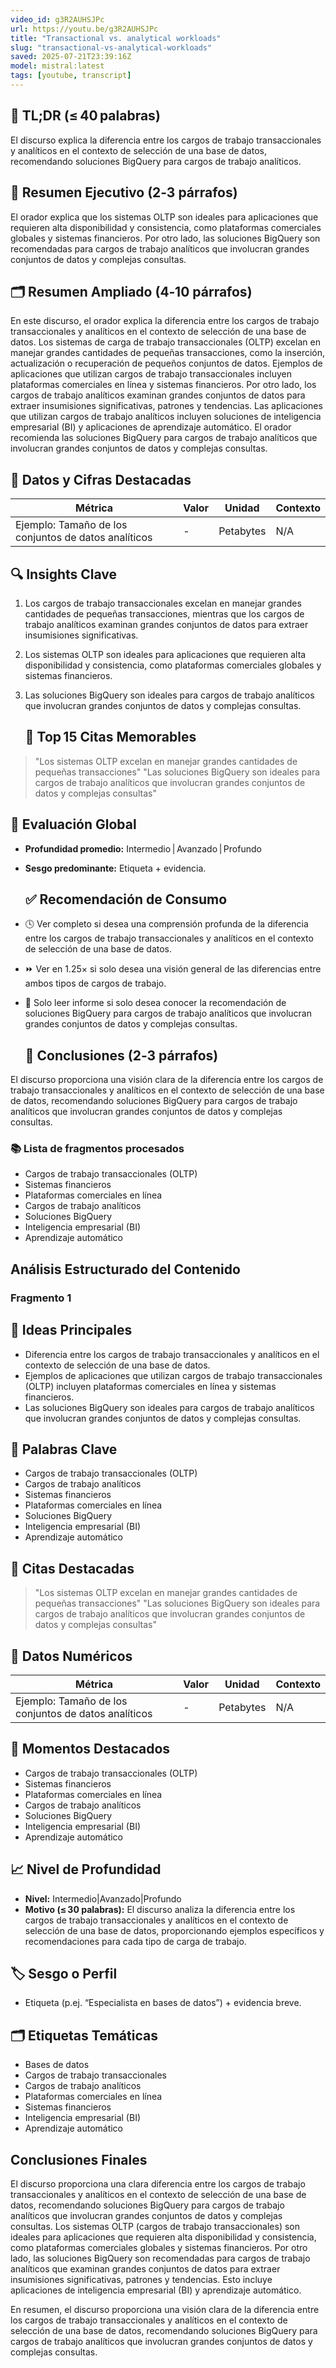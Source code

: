 ```yaml
---
video_id: g3R2AUHSJPc
url: https://youtu.be/g3R2AUHSJPc
title: "Transactional vs. analytical workloads"
slug: "transactional-vs-analytical-workloads"
saved: 2025-07-21T23:39:16Z
model: mistral:latest
tags: [youtube, transcript]
---
```



## 📌 TL;DR (≤ 40 palabras)
El discurso explica la diferencia entre los cargos de trabajo transaccionales y analíticos en el contexto de selección de una base de datos, recomendando soluciones BigQuery para cargos de trabajo analíticos.

   ## 📰 Resumen Ejecutivo (2‑3 párrafos)
El orador explica que los sistemas OLTP son ideales para aplicaciones que requieren alta disponibilidad y consistencia, como plataformas comerciales globales y sistemas financieros. Por otro lado, las soluciones BigQuery son recomendadas para cargos de trabajo analíticos que involucran grandes conjuntos de datos y complejas consultas.

   ## 🗂️ Resumen Ampliado (4‑10 párrafos)
En este discurso, el orador explica la diferencia entre los cargos de trabajo transaccionales y analíticos en el contexto de selección de una base de datos. Los sistemas de carga de trabajo transaccionales (OLTP) excelan en manejar grandes cantidades de pequeñas transacciones, como la inserción, actualización o recuperación de pequeños conjuntos de datos. Ejemplos de aplicaciones que utilizan cargos de trabajo transaccionales incluyen plataformas comerciales en línea y sistemas financieros. Por otro lado, los cargos de trabajo analíticos examinan grandes conjuntos de datos para extraer insumisiones significativas, patrones y tendencias. Las aplicaciones que utilizan cargos de trabajo analíticos incluyen soluciones de inteligencia empresarial (BI) y aplicaciones de aprendizaje automático. El orador recomienda las soluciones BigQuery para cargos de trabajo analíticos que involucran grandes conjuntos de datos y complejas consultas.

   ## 🔢 Datos y Cifras Destacadas
| Métrica | Valor | Unidad | Contexto |
|---------|-------|--------|----------|
| Ejemplo: Tamaño de los conjuntos de datos analíticos | - | Petabytes | N/A |

   ## 🔍 Insights Clave
1. Los cargos de trabajo transaccionales excelan en manejar grandes cantidades de pequeñas transacciones, mientras que los cargos de trabajo analíticos examinan grandes conjuntos de datos para extraer insumisiones significativas.
2. Los sistemas OLTP son ideales para aplicaciones que requieren alta disponibilidad y consistencia, como plataformas comerciales globales y sistemas financieros.
3. Las soluciones BigQuery son ideales para cargos de trabajo analíticos que involucran grandes conjuntos de datos y complejas consultas.

   ## 💬 Top 15 Citas Memorables
> "Los sistemas OLTP excelan en manejar grandes cantidades de pequeñas transacciones"
> "Las soluciones BigQuery son ideales para cargos de trabajo analíticos que involucran grandes conjuntos de datos y complejas consultas"

   ## 🧮 Evaluación Global
- **Profundidad promedio:** Intermedio | Avanzado | Profundo
- **Sesgo predominante:** Etiqueta + evidencia.

   ## ✅ Recomendación de Consumo
- 🕓 Ver completo si desea una comprensión profunda de la diferencia entre los cargos de trabajo transaccionales y analíticos en el contexto de selección de una base de datos.
- ⏩ Ver en 1.25× si solo desea una visión general de las diferencias entre ambos tipos de cargos de trabajo.
- 📄 Solo leer informe si solo desea conocer la recomendación de soluciones BigQuery para cargos de trabajo analíticos que involucran grandes conjuntos de datos y complejas consultas.

   ## 🏁 Conclusiones (2‑3 párrafos)
El discurso proporciona una visión clara de la diferencia entre los cargos de trabajo transaccionales y analíticos en el contexto de selección de una base de datos, recomendando soluciones BigQuery para cargos de trabajo analíticos que involucran grandes conjuntos de datos y complejas consultas.

### 📚 Lista de fragmentos procesados
- Cargos de trabajo transaccionales (OLTP)
- Sistemas financieros
- Plataformas comerciales en línea
- Cargos de trabajo analíticos
- Soluciones BigQuery
- Inteligencia empresarial (BI)
- Aprendizaje automático

## Análisis Estructurado del Contenido

### Fragmento 1
## 🧠 Ideas Principales
   - Diferencia entre los cargos de trabajo transaccionales y analíticos en el contexto de selección de una base de datos.
   - Ejemplos de aplicaciones que utilizan cargos de trabajo transaccionales (OLTP) incluyen plataformas comerciales en línea y sistemas financieros.
   - Las soluciones BigQuery son ideales para cargos de trabajo analíticos que involucran grandes conjuntos de datos y complejas consultas.

   ## 🔑 Palabras Clave
   - Cargos de trabajo transaccionales (OLTP)
   - Cargos de trabajo analíticos
   - Sistemas financieros
   - Plataformas comerciales en línea
   - Soluciones BigQuery
   - Inteligencia empresarial (BI)
   - Aprendizaje automático

   ## 💬 Citas Destacadas
   > "Los sistemas OLTP excelan en manejar grandes cantidades de pequeñas transacciones"
   > "Las soluciones BigQuery son ideales para cargos de trabajo analíticos que involucran grandes conjuntos de datos y complejas consultas"

   ## 🔢 Datos Numéricos
   | Métrica | Valor | Unidad | Contexto |
   |---------|-------|--------|----------|
   | Ejemplo: Tamaño de los conjuntos de datos analíticos | - | Petabytes | N/A |

   ## 🎯 Momentos Destacados
   - Cargos de trabajo transaccionales (OLTP)
   - Sistemas financieros
   - Plataformas comerciales en línea
   - Cargos de trabajo analíticos
   - Soluciones BigQuery
   - Inteligencia empresarial (BI)
   - Aprendizaje automático

   ## 📈 Nivel de Profundidad
   - **Nivel:** Intermedio|Avanzado|Profundo
   - **Motivo (≤ 30 palabras):** El discurso analiza la diferencia entre los cargos de trabajo transaccionales y analíticos en el contexto de selección de una base de datos, proporcionando ejemplos específicos y recomendaciones para cada tipo de carga de trabajo.

   ## 🏷️ Sesgo o Perfil
   - Etiqueta (p.ej. “Especialista en bases de datos”) + evidencia breve.

   ## 🗂️ Etiquetas Temáticas
   - Bases de datos
   - Cargos de trabajo transaccionales
   - Cargos de trabajo analíticos
   - Plataformas comerciales en línea
   - Sistemas financieros
   - Inteligencia empresarial (BI)
   - Aprendizaje automático



## Conclusiones Finales

El discurso proporciona una clara diferencia entre los cargos de trabajo transaccionales y analíticos en el contexto de selección de una base de datos, recomendando soluciones BigQuery para cargos de trabajo analíticos que involucran grandes conjuntos de datos y complejas consultas. Los sistemas OLTP (cargos de trabajo transaccionales) son ideales para aplicaciones que requieren alta disponibilidad y consistencia, como plataformas comerciales globales y sistemas financieros. Por otro lado, las soluciones BigQuery son recomendadas para cargos de trabajo analíticos que examinan grandes conjuntos de datos para extraer insumisiones significativas, patrones y tendencias. Esto incluye aplicaciones de inteligencia empresarial (BI) y aprendizaje automático.

   En resumen, el discurso proporciona una visión clara de la diferencia entre los cargos de trabajo transaccionales y analíticos en el contexto de selección de una base de datos, recomendando soluciones BigQuery para cargos de trabajo analíticos que involucran grandes conjuntos de datos y complejas consultas.